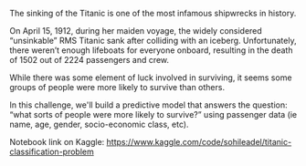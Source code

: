 The sinking of the Titanic is one of the most infamous shipwrecks in history.

On April 15, 1912, during her maiden voyage, the widely considered “unsinkable” RMS Titanic sank after colliding with an iceberg. Unfortunately, there weren’t enough lifeboats for everyone onboard, resulting in the death of 1502 out of 2224 passengers and crew.

While there was some element of luck involved in surviving, it seems some groups of people were more likely to survive than others.

In this challenge, we'll build a predictive model that answers the question: “what sorts of people were more likely to survive?” using passenger data (ie name, age, gender, socio-economic class, etc).



Notebook link on Kaggle: https://www.kaggle.com/code/sohileadel/titanic-classification-problem
